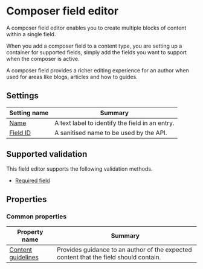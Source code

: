 # Composer field editor

A composer field editor enables you to create multiple blocks of content within a single field.

When you add a composer field to a content type, you are setting up a container for supported fields, simply add the fields you want to support when the composer is active.

A composer field provides a richer editing experience for an author when used for areas like blogs, articles and how to guides.


## Settings
| Setting name | Summary|
| ---| --- |
| [Name](/content-types/field-editors/field-settings.md#name) | A text label to identify the field in an entry.|
| [Field ID](/content-types/field-editors/field-settings.md#field-id) | A sanitised name to be used by the API. |

## Supported validation
This field editor supports the following validation methods.

- [Required field](/content-types/validation/required-validation.md)

## Properties

### Common properties
| Property name | Summary|
| ---| --- |
| [Content guidelines](/content-types/field-editors/field-properties.md#content-guidelines) |  Provides guidance to an author of the expected content that the field should contain. |
